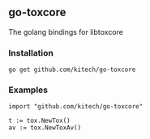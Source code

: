 ## go-toxcore
The golang bindings for libtoxcore 

### Installation

    go get github.com/kitech/go-toxcore
    
### Examples

    import "github.com/kitech/go-toxcore"
    
    t := tox.NewTox()
    av := tox.NewToxAv()
    

